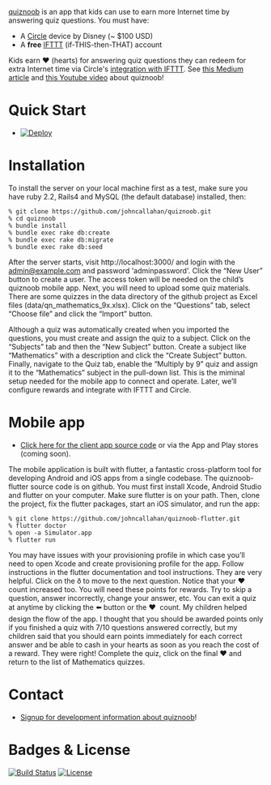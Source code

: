[quiznoob](https://github.com/johncallahan/quiznoob-flutter) is an app that kids can use to earn more Internet time by answering quiz questions.  You must have:

* A [Circle](https://meetcircle.com/) device by Disney (~ $100 USD)
* A **free** [IFTTT](https://ifttt.com/discover) (if-THIS-then-THAT) account

Kids earn :hearts: (hearts) for answering quiz questions they can redeem for extra Internet time via Circle's [integration with IFTTT](https://medium.com/building-circle/ask-alexa-about-your-circle-and-pause-ae3fdbba9a50). See [this Medium article](https://medium.com/@johnrcallahan/quiznoob-earn-while-you-learn-a31efb110a84) and [this Youtube video](#) about quiznoob!


# Quick Start

*  [![Deploy](https://www.herokucdn.com/deploy/button.svg)](https://heroku.com/deploy)

# Installation

To install the server on your local machine first as a test, make sure you have ruby 2.2, Rails4 and MySQL (the default database) installed, then:

```
% git clone https://github.com/johncallahan/quiznoob.git
% cd quiznoob
% bundle install
% bundle exec rake db:create
% bundle exec rake db:migrate
% bundle exec rake db:seed
```

After the server starts, visit http://localhost:3000/ and login with the admin@example.com and password 'adminpassword'.  Click the “New User” button to create a user. The access token will be needed on the child’s quiznoob mobile app. Next, you will need to upload some quiz materials. There are some quizzes in the data directory of the github project as Excel files (data/qn_mathematics_9x.xlsx). Click on the “Questions” tab, select “Choose file” and click the “Import” button.

Although a quiz was automatically created when you imported the questions, you must create and assign the quiz to a subject. Click on the “Subjects” tab and then the “New Subject” button. Create a subject like “Mathematics” with a description and click the “Create Subject” button.  Finally, navigate to the Quiz tab, enable the “Multiply by 9” quiz and assign it to the “Mathematics” subject in the pull-down list.  This is the miminal setup needed for the mobile app to connect and operate. Later, we’ll configure rewards and integrate with IFTTT and Circle.

# Mobile app

* [Click here for the client app source code](https://github.com/johncallahan/quiznoob-flutter) or via the App and Play stores (coming soon).

The mobile application is built with flutter, a fantastic cross-platform tool for developing Android and iOS apps from a single codebase. The quiznoob-flutter source code is on github. You must first install Xcode, Android Studio and flutter on your computer. Make sure flutter is on your path. Then, clone the project, fix the flutter packages, start an iOS simulator, and run the app:

```
% git clone https://github.com/johncallahan/quiznoob-flutter.git
% flutter doctor
% open -a Simulator.app
% flutter run
```

You may have issues with your provisioning profile in which case you’ll need to open Xcode and create provisioning profile for the app. Follow instructions in the flutter documentation and tool instructions. They are very helpful. Click on the ð to move to the next question. Notice that your ❤️  count increased too. You will need these points for rewards. Try to skip a question, answer incorrectly, change your answer, etc. You can exit a quiz at anytime by clicking the ⬅️  button or the ❤ ️ count. My children helped design the flow of the app. I thought that you should be awarded points only if you finished a quiz with 7/10 questions answered correctly, but my children said that you should earn points immediately for each correct answer and be able to cash in your hearts as soon as you reach the cost of a reward. They were right! Complete the quiz, click on the final ❤️  and return to the list of Mathematics quizzes.

# Contact

* [Signup for development information about quiznoob](http://eepurl.com/djo9nD)!

# Badges & License

[![Build Status](https://travis-ci.org/johncallahan/quiznoob.svg?branch=master)](https://travis-ci.org/johncallahan/quiznoob) [![License](https://img.shields.io/badge/License-Apache%202.0-blue.svg)](https://opensource.org/licenses/Apache-2.0)